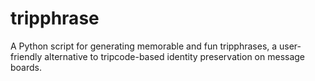 # tripphrase
A Python script for generating memorable and fun tripphrases, a user-friendly alternative to tripcode-based identity preservation on message boards.

